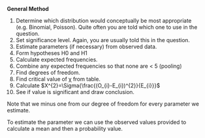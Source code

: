 **General Method**
1. Determine which distribution would conceptually be most appropriate (e.g. Binomial, Poisson). Quite often you are told which one to use in the question.
2. Set significance level. Again, you are usually told this in the question.
3. Estimate parameters (if necessary) from observed data.
4. Form hypotheses H0 and H1
5. Calculate expected frequencies.
6. Combine any expected frequencies so that none are < 5 (pooling)
7. Find degrees of freedom.
8. Find critical value of χ from table.
9. Calculate $X^{2}=\Sigma{\frac{(O_{i}-E_{i})^{2}}{E_{i}}}$
10. See if value is significant and draw conclusion.

Note that we minus one from our degree of freedom for every parameter we estimate.

To estimate the parameter we can use the observed values provided to calculate a mean and then a probability value.


